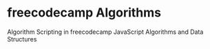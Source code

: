 # freecodecamp Algorithms
Algorithm Scripting in freecodecamp JavaScript Algorithms and Data Structures
